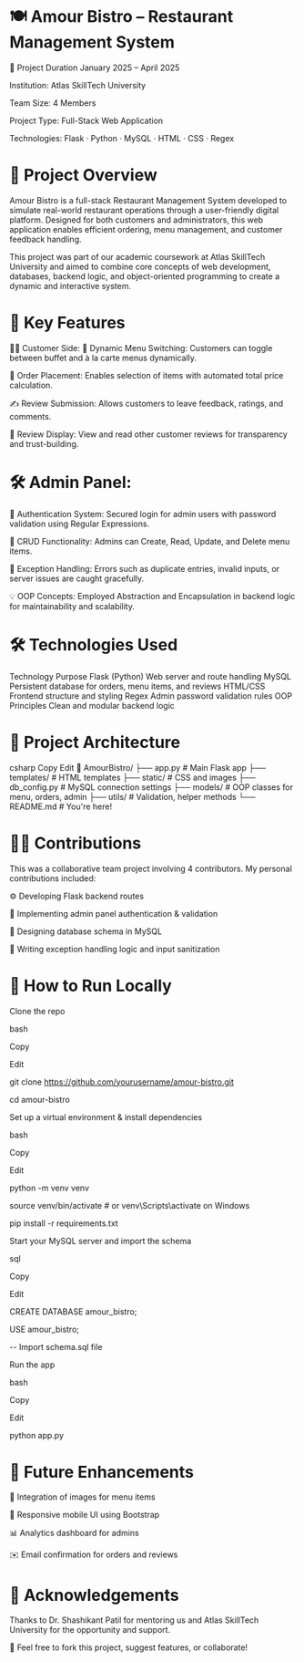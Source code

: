 # 🍽️ Amour Bistro – Restaurant Management System

📅 Project Duration
January 2025 – April 2025

Institution: Atlas SkillTech University

Team Size: 4 Members

Project Type: Full-Stack Web Application

Technologies: Flask · Python · MySQL · HTML · CSS · Regex

# 📌 Project Overview
Amour Bistro is a full-stack Restaurant Management System developed to simulate real-world restaurant operations through a user-friendly digital platform. Designed for both customers and administrators, this web application enables efficient ordering, menu management, and customer feedback handling.

This project was part of our academic coursework at Atlas SkillTech University and aimed to combine core concepts of web development, databases, backend logic, and object-oriented programming to create a dynamic and interactive system.

# 🧩 Key Features
👨‍🍳 Customer Side:
🔄 Dynamic Menu Switching: Customers can toggle between buffet and à la carte menus dynamically.

🛒 Order Placement: Enables selection of items with automated total price calculation.

✍️ Review Submission: Allows customers to leave feedback, ratings, and comments.

👀 Review Display: View and read other customer reviews for transparency and trust-building.

# 🛠️ Admin Panel:
🔐 Authentication System: Secured login for admin users with password validation using Regular Expressions.

🧾 CRUD Functionality: Admins can Create, Read, Update, and Delete menu items.

🧪 Exception Handling: Errors such as duplicate entries, invalid inputs, or server issues are caught gracefully.

💡 OOP Concepts: Employed Abstraction and Encapsulation in backend logic for maintainability and scalability.

# 🛠️ Technologies Used
Technology	Purpose
Flask (Python)	Web server and route handling
MySQL	Persistent database for orders, menu items, and reviews
HTML/CSS	Frontend structure and styling
Regex	Admin password validation rules
OOP Principles	Clean and modular backend logic

# 🧠 Project Architecture
csharp
Copy
Edit
📁 AmourBistro/
├── app.py               # Main Flask app
├── templates/           # HTML templates
├── static/              # CSS and images
├── db_config.py         # MySQL connection settings
├── models/              # OOP classes for menu, orders, admin
├── utils/               # Validation, helper methods
└── README.md            # You're here!
# 👩‍💻 Contributions
This was a collaborative team project involving 4 contributors.
My personal contributions included:

⚙️ Developing Flask backend routes

🔐 Implementing admin panel authentication & validation

📄 Designing database schema in MySQL

🧪 Writing exception handling logic and input sanitization

# 🚀 How to Run Locally
Clone the repo

bash

Copy

Edit

git clone https://github.com/yourusername/amour-bistro.git

cd amour-bistro

Set up a virtual environment & install dependencies

bash

Copy

Edit

python -m venv venv  

source venv/bin/activate  # or venv\Scripts\activate on Windows 

pip install -r requirements.txt  

Start your MySQL server and import the schema

sql

Copy

Edit

CREATE DATABASE amour_bistro; 

USE amour_bistro;

-- Import schema.sql file

Run the app

bash

Copy

Edit

python app.py

# 📢 Future Enhancements
🍕 Integration of images for menu items

📱 Responsive mobile UI using Bootstrap

📊 Analytics dashboard for admins

✉️ Email confirmation for orders and reviews

# 🤝 Acknowledgements
Thanks to Dr. Shashikant Patil for mentoring us and Atlas SkillTech University for the opportunity and support.

💬 Feel free to fork this project, suggest features, or collaborate!
